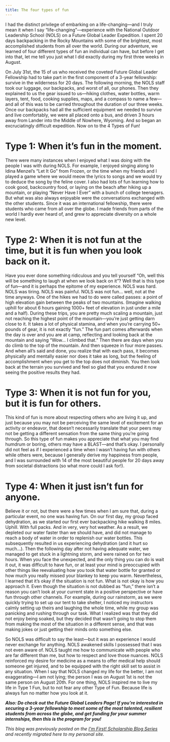 ```yaml
---
title: The four types of fun
---
```


I had the distinct privilege of embarking on a life-changing—and I truly mean it when I say “life-changing”—experience with the National Outdoor Leadership School (NOLS) on a Future Global Leader Expedition. I spent 20 days backpacking in the Rocky Mountains with some of the brightest, most accomplished students from all over the world. During our adventure, we learned of four different types of fun an individual can have, but before I get into that, let me tell you just what I did exactly during my first three weeks in August.

On July 31st, the 15 of us who received the coveted Future Global Leader Fellowship had to take part in the first component of a 3-year fellowship: survive in the wilderness for 20 days. The following morning, the NOLS staff took our luggage, our backpacks, and worst of all, our phones. Then they explained to us the gear issued to us—hiking clothes, water bottles, warm layers, tent, food, cooking supplies, maps, and a compass to name a few—and all of this was to be carried throughout the duration of our three weeks. Once our backpacks had all the sufficient equipment we needed to survive and live comfortably, we were all placed onto a bus, and driven 3 hours away from Lander into the Middle of Nowhere, Wyoming. And so began an excruciatingly difficult expedition.
Now on to the 4 Types of Fun!

# **Type 1: When it’s fun in the moment.** 
There were many instances when I enjoyed what I was doing with the people I was with during NOLS. For example, I enjoyed singing along to Idina Menzel’s “Let It Go” from Frozen, or the time when my friends and I played a game where we would meow the lyrics to songs and we would try to deduce the song by the feline cover. I also had lots of fun learning how to cook good, backcountry food, or laying on the beach after hiking up a mountain, or playing “Never Have I Ever” with a bunch of college teenagers. But what was also always enjoyable were the conversations exchanged with the other students. Since it was an international fellowship, there were students who came from all over the globe. I made friends from parts of the world I hardly ever heard of, and grew to appreciate diversity on a whole new level.

# **Type 2: When it is not fun at the time, but it is fun when you look back on it.**
Have you ever done something ridiculous and you tell yourself “Oh, well this will be something to laugh at when we look back on it”? Well that is this type of fun—and it is perhaps the epitome of my experience. NOLS was hard. NOLS was tiring. NOLS was painful. NOLS was not fun… well, not at the time anyways. One of the hikes we had to do were called passes: a point of high elevation gain between the peaks of two mountains. (Imagine walking uphill for about 6 hours gaining 1000+ feet of elevation in just under a mile and a half). During these trips, you are pretty much scaling a mountain, just not reaching the highest point of the mountain—you’re just getting darn close to it. It takes a lot of physical stamina, and when you’re carrying 50+ pounds of gear, it is not exactly “fun.” The fun part comes afterwards when the day is over and you are at camp, reflecting and looking back at the mountain and saying “Wow… I climbed that.” Then there are days when you do climb to the top of the mountain. And then squeeze in four more passes. And when all’s said and done, you realize that with each pass, it becomes physically and mentally easier nor does it take as long, but the feeling of accomplishment when you get to the top does not diminish. You then look back at the terrain you survived and feel so glad that you endured it now seeing the positive results they had.

# **Type 3: When it is not fun for you, but it is fun for others.**
This kind of fun is more about respecting others who are living it up, and just because you may not be perceiving the same level of excitement for an activity or endeavor, that doesn’t necessarily translate that your peers may not be getting a different sensation from the same thing you’re going through. So this type of fun makes you appreciate that what you may find humdrum or boring, others may have a BLAST—and that’s okay. I personally did not feel as if I experienced a time when I wasn’t having fun with others while others were, because I generally derive my happiness from people, and I was surrounded with 14 of the most beautiful people for 20 days away from societal distractions (so what more could I ask for!).

# **Type 4: When it just isn’t fun for anyone.** 
Believe it or not, but there were a few times when I am sure that, during a particular event, no one was having fun. On our first day, my group faced dehydration, as we started our first ever backpacking hike walking 8 miles. Uphill. With full packs. And in very, very hot weather. As a result, we depleted our water faster than we should have, and did not manage to reach a body of water in order to replenish our water bottles. This subsequently resulted in us experiencing dehydration (and it hurt so much…). Then the following day after not having adequate water, we managed to get stuck in a lightning storm, and were rained on for two hours. When you face the unexpected, and the only thing you can do is wait it out, it was difficult to have fun, or at least your mind is preoccupied with other things like reevaluating how you took that water bottle for granted or how much you really missed your blankey to keep you warm. Nevertheless, I learned that it’s okay if the situation is not fun. What is not okay is how you approach it. Even though the situation is not dubbed as “fun,” there isn’t a reason you can’t look at your current state in a positive perspective or have fun through other channels. For example, during our rainstorm, as we were quickly trying to set up our tent to take shelter, I noticed my instructors calmly setting up theirs and laughing the whole time, while my group was panicking and rushing through our task. What I realized was that they did not enjoy being soaked, but they decided that wasn’t going to stop them from making the most of the situation in a different sense, and that was making jokes or just getting their minds onto something else.

So NOLS was difficult to say the least—but it was an experience I would never exchange for anything. NOLS awakened skills I possessed that I was not even aware of. NOLS taught me how to communicate with people who are far different than me, but how to respect and love those nuances. NOLS reinforced my desire for medicine as a means to offer medical help should someone get injured, and to be equipped with the right skill set to assist in any situation. When I say that NOLS changed my life for the better, I am not exaggerating—I am not lying; the person I was on August 1st is not the same person on August 20th. For one thing, NOLS inspired me to live my life in Type 1 Fun, but to not fear any other Type of Fun. Because life is always fun no matter how you look at it.

***Also: Do check out the Future Global Leaders Page! If you’re interested in securing a 3-year fellowship to meet some of the most talented, resilient students from across the globe, and get funding for your summer internships, then this is the program for you!***

*This blog was previously posted on the [I'm First! Scholarship Blog Series](https://imfirst.org/author/gabriel/) and recently migrated here to my personal site.*
